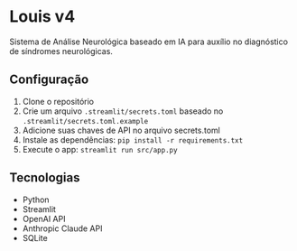 # Louis v4

Sistema de Análise Neurológica baseado em IA para auxílio no diagnóstico de síndromes neurológicas.

## Configuração

1. Clone o repositório
2. Crie um arquivo `.streamlit/secrets.toml` baseado no `.streamlit/secrets.toml.example`
3. Adicione suas chaves de API no arquivo secrets.toml
4. Instale as dependências: `pip install -r requirements.txt`
5. Execute o app: `streamlit run src/app.py`

## Tecnologias

- Python
- Streamlit
- OpenAI API
- Anthropic Claude API
- SQLite 